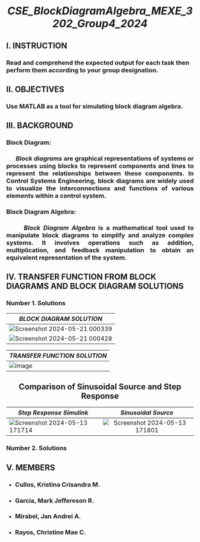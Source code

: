 # <p align="center">***CSE_BlockDiagramAlgebra_MEXE_3202_Group4_2024***</div>

## I. INSTRUCTION

### Read and comprehend the expected output for each task then perform them according to your group designation. 

## II. OBJECTIVES

### Use MATLAB as a tool for simulating block diagram algebra.

## III. BACKGROUND

### Block Diagram: 
### <div align="justify">&nbsp;&nbsp;&nbsp;&nbsp;&nbsp;&nbsp;***Block diagrams*** are graphical representations of systems or processes using blocks to represent components and lines to represent the relationships between these components. In Control Systems Engineering, block diagrams are widely used to visualize the interconnections and functions of various elements within a control system.</div>

### Block Diagram Algebra:
### <div align="justify">&nbsp;&nbsp;&nbsp;&nbsp;&nbsp;&nbsp;***Block Diagram Algebra*** is a mathematical tool used to manipulate block diagrams to simplify and analyze complex systems. It involves operations such as addition, multiplication, and feedback manipulation to obtain an equivalent representation of the system.</div>

## IV. TRANSFER FUNCTION FROM BLOCK DIAGRAMS AND BLOCK DIAGRAM SOLUTIONS

### Number 1. Solutions 
<div align="center">
   
| *BLOCK DIAGRAM SOLUTION*     |
|-----------------------       |
|![Screenshot 2024-05-21 000339](https://github.com/IamImji/CSE_BlockDiagramAlgebra_MEXE_3202_Group4_2024/assets/158303837/2d2a5af2-e16c-4520-a8fe-92e41c6dfd75) |
|![Screenshot 2024-05-21 000428](https://github.com/IamImji/CSE_BlockDiagramAlgebra_MEXE_3202_Group4_2024/assets/158303837/6b7bef51-6075-4069-87cf-437385808408) |

</div>

<div align="center">
   
| *TRANSFER FUNCTION SOLUTION*     |
|-----------------------       |
| ![image](https://github.com/IamImji/CSE_BlockDiagramAlgebra_MEXE_3202_Group4_2024/assets/158303837/73f334bc-3a1c-47d6-8deb-5dd1a986f68c) |

</div>

## <div align="center">Comparison of Sinusoidal Source and Step Response</div>
<div align="center">

| *<div align="center">Step Response Simulink*</div>                | *<div align="center">Sinusoidal Source*</div>               |
|-----------------------   |-----------------------   |
| ![Screenshot 2024-05-13 171714](https://github.com/IamImji/CSE_StepResponse_MEXE_3202_Group4_2024/assets/158303837/8bcd77c7-67e8-49b4-8734-39e52d7fa6c1) |<div align="center">![Screenshot 2024-05-13 171801](https://github.com/IamImji/CSE_StepResponse_MEXE_3202_Group4_2024/assets/158303837/c4e57662-5215-415c-8f2a-ff5186bf54a9)</div> |

</div>

### Number 2. Solutions

## V. MEMBERS
* ###  Cullos, Kristina Crisandra M.
* ###  Garcia, Mark Jeffereson R.
* ###  Mirabel, Jan Andrei A.
* ###  Rayos, Christine Mae C.
